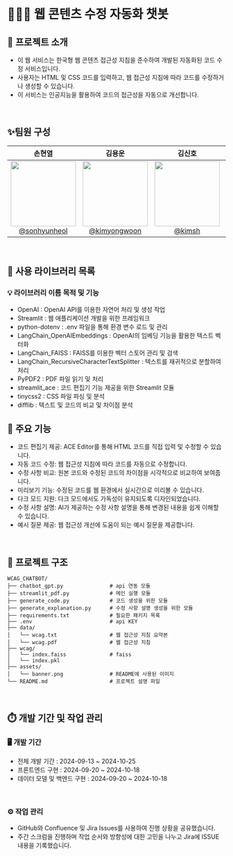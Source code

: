 # 🧑🏻‍💻 웹 콘텐츠 수정 자동화 챗봇

## 🚀 프로젝트 소개

- 이 웹 서비스는 한국형 웹 콘텐츠 접근성 지침을 준수하여 개발된 자동화된 코드 수정 서비스입니다.
- 사용자는 HTML 및 CSS 코드를 입력하고, 웹 접근성 지침에 따라 코드를 수정하거나 생성할 수 있습니다.
- 이 서비스는 인공지능을 활용하여 코드의 접근성을 자동으로 개선합니다.

<br>

## ✨팀원 구성

<div align="center">

| **손현열** | **김용운** | **김신호** | **한지섭** |
| :------: |  :------: | :------: | :------: |
| [<img src="https://github.com/user-attachments/assets/9db34279-78a5-4a60-b0e5-b5930b81e01e" height=150 width=150> <br/> @sonhyunheol](https://github.com/jisubhan) | [<img src="https://github.com/user-attachments/assets/b1e9b2b0-d620-4cea-b03d-62296e6e81e4" height=150 width=150> <br/> @kimyongwoon](https://github.com/jisubhan) | [<img src="https://github.com/user-attachments/assets/9c2fc040-9b18-4cfa-bb77-c5a73ce3b68a" height=150 width=150> <br/> @kimsh](https://github.com/jisubhan) | [<img src="https://github.com/user-attachments/assets/7fb33fee-7166-4067-b9d7-5804b6b4d451" height=150 width=150> <br/> @jisubhan](https://github.com/jisubhan) |

</div>

<br>

## 🚩 사용 라이브러리 목록
### 💡 라이브러리 이름 목적 및 기능
- OpenAI	: OpenAI API를 이용한 자연어 처리 및 생성 작업
- Streamlit	: 웹 애플리케이션 개발을 위한 프레임워크
- python-dotenv	: .env 파일을 통해 환경 변수 로드 및 관리
- LangChain_OpenAIEmbeddings : OpenAI의 임베딩 기능을 활용한 텍스트 벡터화
- LangChain_FAISS : FAISS를 이용한 벡터 스토어 관리 및 검색
- LangChain_RecursiveCharacterTextSplitter : 텍스트를 재귀적으로 분할하여 처리
- PyPDF2 : PDF 파일 읽기 및 처리
- streamlit_ace	: 코드 편집기 기능 제공을 위한 Streamlit 모듈
- tinycss2	: CSS 파일 파싱 및 분석
- difflib	: 텍스트 및 코드의 비교 및 차이점 분석


## 📌 주요 기능
- 코드 편집기 제공: ACE Editor를 통해 HTML 코드를 직접 입력 및 수정할 수 있습니다.
- 자동 코드 수정: 웹 접근성 지침에 따라 코드를 자동으로 수정합니다.
- 수정 사항 비교: 원본 코드와 수정된 코드의 차이점을 시각적으로 비교하여 보여줍니다.
- 미리보기 기능: 수정된 코드를 웹 환경에서 실시간으로 미리볼 수 있습니다.
- 다크 모드 지원: 다크 모드에서도 가독성이 유지되도록 디자인되었습니다.
- 수정 사항 설명: AI가 제공하는 수정 사항 설명을 통해 변경된 내용을 쉽게 이해할 수 있습니다.
- 예시 질문 제공: 웹 접근성 개선에 도움이 되는 예시 질문을 제공합니다.
<br>

## 👀 프로젝트 구조

```
WCAG_CHATBOT/
├── chatbot_gpt.py               # api 연동 모듈
├── streamlit_pdf.py             # 메인 실행 모듈
├── generate_code.py             # 코드 생성을 위한 모듈
├── generate_explanation.py      # 수정 사항 설명 생성을 위한 모듈
├── requirements.txt             # 필요한 패키지 목록
├── .env                         # api KEY
├── data/
│   └── wcag.txt                 # 웹 접근성 지침 요약본
│   └── wcag.pdf                 # 웹 접근성 지침 
├── wcag/
│   └── index.faiss              # faiss
│   └── index.pkl                
├── assets/
│   └── banner.png               # README에 사용된 이미지
└── README.md                    # 프로젝트 설명 파일
```

    
<br>

## ⏱️ 개발 기간 및 작업 관리

### 🖥️ 개발 기간

- 전체 개발 기간 : 2024-09-13 ~ 2024-10-25
- 프론트엔드 구현 : 2024-09-20 ~ 2024-10-18
- 데이터 모델 및 백엔드 구현 : 2024-09-20 ~ 2024-10-18

<br>

### ⚙️ 작업 관리

- GitHub와 Confluence 및 Jira Issues를 사용하여 진행 상황을 공유했습니다.
- 주간 스크럼을 진행하며 작업 순서와 방향성에 대한 고민을 나누고 Jira에 ISSUE 내용을 기록했습니다.

<br>

